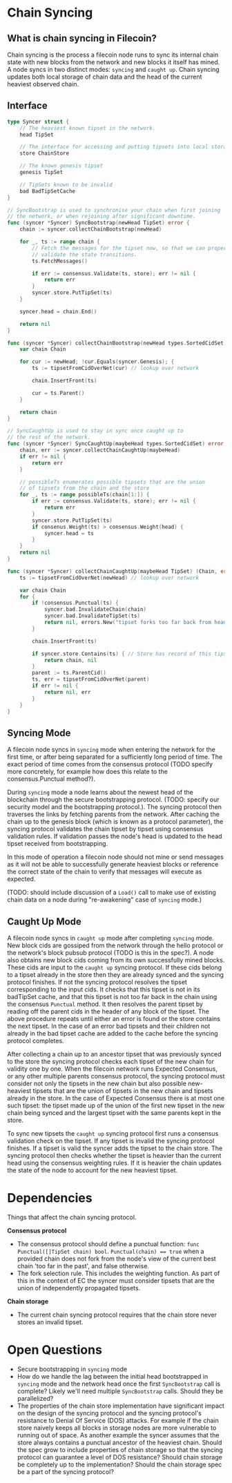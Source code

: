 # Chain Syncing

## What is chain syncing in Filecoin?

Chain syncing is the process a filecoin node runs to sync its internal chain state with new blocks from the network and new blocks it itself has mined.  A node syncs in two distinct modes: `syncing` and `caught up`.  Chain syncing updates both local storage of chain data and the head of the current heaviest observed chain.

## Interface
```go
type Syncer struct {
	// The heaviest known tipset in the network.
	head TipSet

	// The interface for accessing and putting tipsets into local storage
	store ChainStore

	// The known genesis tipset
	genesis TipSet

	// TipSets known to be invalid
	bad BadTipSetCache
}

// SyncBootstrap is used to synchronise your chain when first joining
// the network, or when rejoining after significant downtime.
func (syncer *Syncer) SyncBootstrap(newHead TipSet) error {
	chain := syncer.collectChainBootstrap(newHead)

	for _, ts := range chain {
		// Fetch the messages for the tipset now, so that we can properly
		// validate the state transitions.
		ts.FetchMessages()

		if err := consensus.Validate(ts, store); err != nil {
			return err
		}
		syncer.store.PutTipSet(ts)
	}

	syncer.head = chain.End()

	return nil
}

func (syncer *Syncer) collectChainBootstrap(newHead types.SortedCidSet) Chain {
	var chain Chain

	for cur := newHead; !cur.Equals(syncer.Genesis); {
		ts := tipsetFromCidOverNet(cur) // lookup over network

		chain.InsertFront(ts)

		cur = ts.Parent()
	}

	return chain
}

// SyncCaughtUp is used to stay in sync once caught up to
// the rest of the network.
func (syncer *Syncer) SyncCaughtUp(maybeHead types.SortedCidSet) error {
	chain, err := syncer.collectChainCaughtUp(maybeHead)
	if err != nil {
		return err
	}

	// possibleTs enumerates possible tipsets that are the union
    // of tipsets from the chain and the store
	for _, ts := range possibleTs(chain[1:]) { 
		if err := consensus.Validate(ts, store); err != nil {
			return err
		}
		syncer.store.PutTipSet(ts)
		if consenus.Weight(ts) > consensus.Weight(head) {
			syncer.head = ts
		}
	}
	return nil
}

func (syncer *Syncer) collectChainCaughtUp(maybeHead TipSet) (Chain, error) {
	ts := tipsetFromCidOverNet(newHead) // lookup over network

	var chain Chain
	for {
		if !consensus.Punctual(ts) {
			syncer.bad.InvalidateChain(chain)
			syncer.bad.InvalidateTipSet(ts)
			return nil, errors.New("tipset forks too far back from head")
		}

		chain.InsertFront(ts)

		if syncer.store.Contains(ts) { // Store has record of this tipset.
			return chain, nil
		}
		parent := ts.ParentCid()
		ts, err = tipsetFromCidOverNet(parent)
		if err != nil {
			return nil, err
		}
	}
}
```

## Syncing Mode
A filecoin node syncs in `syncing` mode when entering the network for the first time, or after being separated for a sufficiently long period of time.  The exact period of time comes from the consensus protocol (TODO specify more concretely, for example how does this relate to the consensus.Punctual method?).

During `syncing` mode a node learns about the newest head of the blockchain through the secure bootstrapping protocol. (TODO: specify our security model and the bootstrapping protocol.).  The syncing protocol then traverses the links by fetching parents from the network.  After caching the chain up to the genesis block (which is known as a protocol parameter), the syncing protocol validates the chain tipset by tipset using consensus validation rules.  If validation passes the node's head is updated to the head tipset received from bootstrapping.

In this mode of operation a filecoin node should not mine or send messages as it will not be able to successfully generate heaviest blocks or reference the correct state of the chain to verify that messages will execute as expected.

(TODO: should include discussion of a `Load()` call to make use of existing chain data on a node during "re-awakening" case of `syncing` mode.)

## Caught Up Mode
A filecoin node syncs in `caught up` mode after completing `syncing` mode.  New block cids are gossiped from the network through the hello protocol or the network's block pubsub protocol (TODO is this in the spec?). A node also obtains new block cids coming from its own successfully mined blocks.  These cids are input to the `caught up` syncing protocol.  If these cids belong to a tipset already in the store then they are already synced and the syncing protocol finishes.  If not the syncing protocol resolves the tipset corresponding to the input cids.  It checks that this tipset is not in its badTipSet cache, and that this tipset is not too far back in the chain using the consensus `Punctual` method.  It then resolves the parent tipset by reading off the parent cids in the header of any block of the tipset.  The above procedure repeats until either an error is found or the store contains the next tipset.  In the case of an error bad tipsets and their children not already in the bad tipset cache are added to the cache before the syncing protocol completes.

After collecting a chain up to an ancestor tipset that was previously synced to the store the syncing protocol checks each tipset of the new chain for validity one by one.  When the filecoin network runs Expected Consensus, or any other multiple parents consensus protocol, the syncing protocol must consider not only the tipsets in the new chain but also possible new-heaviest tipsets that are the union of tipsets in the new chain and tipsets already in the store.  In the case of Expected Consensus there is at most one such tipset: the tipset made up of the union of the first new tipset in the new chain being synced and the largest tipset with the same parents kept in the store.

To sync new tipsets the `caught up` syncing protocol first runs a consensus validation check on the tipset.  If any tipset is invalid the syncing protocol finishes.  If a tipset is valid the syncer adds the tipset to the chain store.  The syncing protocol then checks whether the tipset is heavier than the current head using the consensus weighting rules.  If it is heavier the chain updates the state of the node to account for the new heaviest tipset.

# Dependencies
Things that affect the chain syncing protocol.

**Consensus protocol**
- The consensus protocol should define a punctual function: `func Punctual([]TipSet chain) bool`. `Punctual(chain) == true` when a provided chain does not fork from the node's view of the current best chain 'too far in the past', and false otherwise.
- The fork selection rule.  This includes the weighting function.  As part of this in the context of EC the syncer must consider tipsets that are the union of independently propagated tipsets.

**Chain storage**

- The current chain syncing protocol requires that the chain store never stores an invalid tipset.

# Open Questions
- Secure bootstrapping in `syncing` mode
- How do we handle the lag between the initial head bootstrapped in `syncing` mode and the network head once the first `SyncBootstrap` call is complete?  Likely we'll need multiple `SyncBootstrap` calls.  Should they be parallelized?
- The properties of the chain store implementation have significant impact on the design of the syncing protocol and the syncing protocol's resistance to Denial Of Service (DOS) attacks.  For example if the chain store naively keeps all blocks in storage nodes are more vulnerable to running out of space.  As another example the syncer assumes that the store always contains a punctual ancestor of the heaviest chain. Should the spec grow to include properties of chain storage so that the syncing protocol can guarantee a level of DOS resistance?  Should chain storage be completely up to the implementation?  Should the chain storage spec be a part of the syncing protocol?  
